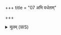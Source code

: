 +++
title = "07 अभि वर्धताम्"

+++
<details><summary>मूलम् (WS)</summary>

अभि वर्धतां प्रजया अभि राष्ट्रेण वर्धताम् ।  
इषा सहस्रवीर्याविमौ स्तामनुपक्षिती ॥ १० ॥
</details>